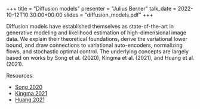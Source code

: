 +++
title = "Diffusion models"
presenter = "Julius Berner"
talk_date = 2022-10-12T10:30:00+00:00
slides = "diffusion_models.pdf"
+++

Diffusion models have established themselves as state-of-the-art in generative modeling and likelihood estimation of high-dimensional image data. We explain their theoretical foundations, derive the variational lower bound, and draw connections to variational auto-encoders, normalizing flows, and stochastic optimal control.
The underlying concepts are largely based on works by Song et al. (2020), Kingma et al. (2021), and Huang et al. (2021).

Resources:
- [Song 2020](https://arxiv.org/abs/2011.13456)
- [Kingma 2021](https://arxiv.org/abs/2107.00630)
- [Huang 2021](https://arxiv.org/abs/2106.02808)